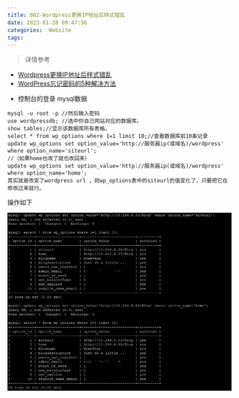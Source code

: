 ```yaml
---
title: 002-Wordpress更换IP地址后样式错乱
date: 2023-01-28 09:47:56
categories:  Website
tags:
---
```


> 详情参考

* [Wordpress更换IP地址后样式错乱](https://blog.csdn.net/qq_16881981/article/details/105012053)
* [WordPress忘记密码的5种解决方法](http://www.ttlsa.com/news/how-to-reset-wordpress-password/)

<!--more-->

* 控制台的登录 mysql数据

```mysql
mysql -u root -p //然后输入密码
use wordpressdb; //选中你自己网站对应的数据库。
show tables;//显示该数据库所有表格。
select * from wp_options where 1=1 limit 10;//查看数据库前10条记录
update wp_options set option_value='http://服务器ip(或域名)/wordpress' where option_name='siteurl';
//（如果home也改了就也改回来）
update wp_options set option_value='http://服务器ip(或域名)/wordpress' where option_name='home';
其实就是改变了wordpress url ，则wp_options表中的siteurl的值变化了，只要把它在修改过来就行。
```


操作如下

![](https://github.com/ilikui/ilikui.github.io/blob/master/images/20230128/Capture.JPG?raw=true)
